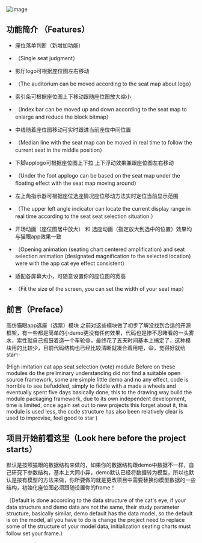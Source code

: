 
![image](https://github.com/ZFbaby/ZFSeatsSelection/blob/master/ZFSeatsSelection/仿猫眼gif1.gif?raw=true)

## 功能简介 （Features）
 
* 座位落单判断（新增加功能）
*  （Single seat judgment）
  
*  影厅logo可根据座位图左右移动
*  （The auditorium can be moved according to the seat map about logo）
     
* 索引条可根据座位图上下移动跟随座位图放大缩小
* （Index bar can be moved up and down according to the seat map to enlarge and reduce the block bitmap）
    
*  中线随着座位图移动可实时跟进当前座位中间位置
*  （Median line with the seat map can be moved in real time to follow the current seat in the middle position）
    
* 下脚applogo可根据座位图上下拉 上下浮动效果兼跟座位图左右移动
* （Under the foot applogo can be based on the seat map under the floating effect with the seat map moving around）
    
*  左上角指示器可根据座位选座情况座位移动方法实时定位当前显示范围 
*  （The upper left angle indicator can locate the current display range in real time according to the seat seat selection situation.）
    
*  开场动画（座位图居中放大） 和 选座动画（指定放大到选中的位置）效果均与猫眼app效果一致
*  （Opening animation (seating chart centered amplification) and seat selection animation (designated magnification to the selected location) were with the app cat eye effect consistent）
    
*  适配各屏幕大小，可随意设置你的座位图的宽高
*  （Fit the size of the screen, you can set the width of your seat map）

## 前言（Preface）

   高仿猫眼app选座（选票）模块
   之前对这些模块做了初步了解没找到合适的开源框架，有一些都是简单的小demo更没有任何效果，代码也是惨不忍睹看的一头雾水，索性就自己捣鼓着造一个车轮😄，最终花了五天时间基本上搞定了，这种模块用的比较少，目前代码结构也已经比较清晰就凑合着用吧，😄，觉得好就给star✨

(High imitation cat app seat selection (vote) module
Before on these modules do the preliminary understanding did not find a suitable open source framework, some are simple little demo and no any effect, code is horrible to see befuddled, simply to fiddle with a made a wheels and eventually spent five days basically done, this to the drawing way build the module packaging framework, due to its own independent development, time is limited, once again set out to new projects this forget about it, this module is used less, the code structure has also been relatively clear is used to improvise, feel good to star
)


## 项目开始前看这里（Look here before the project starts）

默认是按照猫眼的数据结构来做的，如果你的数据结构跟demo中数据不一样，自己研究下参数结构，基本上大同小异，demo默认已经将数据转为模型，所以也默认是按有模型的方法来做，你所要做的就是更改项目中需要替换你模型数据的一些结构，初始化座位图必须跟随设置你的frame！

（Default is done according to the data structure of the cat's eye, if your data structure and demo data are not the same, their study parameter structure, basically similar, demo default has the data model, so the default is on the model, all you have to do is change the project need to replace some of the structure of your model data, initialization seating charts must follow set your frame.）

 
